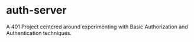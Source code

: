 # auth-server
A 401 Project centered around experimenting with Basic Authorization and Authentication techniques.
